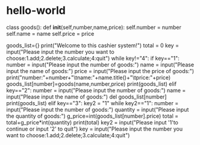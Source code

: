 # hello-world
class goods():
    def __init__(self,number,name,price):
        self.number = number
        self.name = name
        self.price = price

goods_list={}
print("Welcome to this cashier system!")
total = 0
key = input("Please input the number you want to choose:1.add;2.delete;3.calculate;4:quit")
while key!="4":
    if key=="1":
        number = input("Please input the number of goods:")
        name = input("Please input the name of goods:")
        price = input("Please input the price of goods:")
        print("number:"+number+"\tname:"+name.title()+"\tprice:"+price)
        goods_list[number]=goods(name,number,price)
        print(goods_list)
    elif key=="2":
        number = input("Please input the number of goods:")
        name = input("Please input the name of goods:")
        del goods_list[number]
        print(goods_list)
    elif key=="3":
        key2 = "1"
        while key2=="1":
            number = input("Please input the number of goods:")
            quantity = input("Please input the quantity of goods:")
            g_price=int(goods_list[number].price)
            total = total+g_price*int(quantity)
            print(total)
            key2 = input("Please input '1'to continue or input '2' to quit")
    key = input("Please input the number you want to choose:1.add;2.delete;3.calculate;4:quit")
